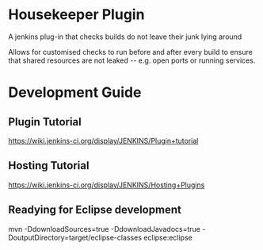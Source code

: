 # Housekeeper Plugin

A jenkins plug-in that checks builds do not leave their junk lying around

Allows for customised checks to run before and after every build to ensure that shared resources are not leaked -- e.g. open ports or running services.

# Development Guide

## Plugin Tutorial
https://wiki.jenkins-ci.org/display/JENKINS/Plugin+tutorial

## Hosting Tutorial
https://wiki.jenkins-ci.org/display/JENKINS/Hosting+Plugins

## Readying for Eclipse development

  mvn -DdownloadSources=true -DdownloadJavadocs=true -DoutputDirectory=target/eclipse-classes eclipse:eclipse


